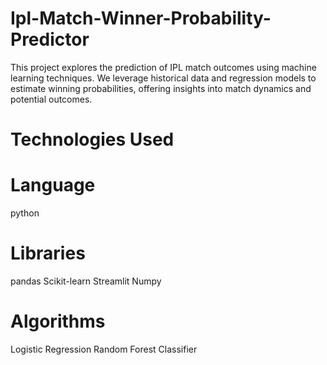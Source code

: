 # Ipl-Match-Winner-Probability-Predictor
This project explores the prediction of IPL match outcomes using machine learning techniques.
We leverage historical data and regression models to estimate winning probabilities, offering insights into match dynamics and potential outcomes.
# Technologies Used
# Language 
python
# Libraries
pandas
Scikit-learn
Streamlit
Numpy
# Algorithms
Logistic Regression
Random Forest Classifier

